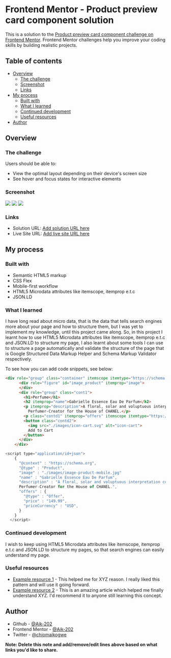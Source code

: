 # Frontend Mentor - Product preview card component solution

This is a solution to the [Product preview card component challenge on Frontend Mentor](https://www.frontendmentor.io/challenges/product-preview-card-component-GO7UmttRfa). Frontend Mentor challenges help you improve your coding skills by building realistic projects. 

## Table of contents

- [Overview](#overview)
  - [The challenge](#the-challenge)
  - [Screenshot](#screenshot)
  - [Links](#links)
- [My process](#my-process)
  - [Built with](#built-with)
  - [What I learned](#what-i-learned)
  - [Continued development](#continued-development)
  - [Useful resources](#useful-resources)
- [Author](#author)


## Overview

### The challenge

Users should be able to:

- View the optimal layout depending on their device's screen size
- See hover and focus states for interactive elements

### Screenshot

![](./screenshots/Screenshot(172).png)
![](./screenshots/Screenshot_20220829-084611.png)
![](./screenshots/Screenshot_20220829-090630.png)


### Links

- Solution URL: [Add solution URL here](https://your-solution-url.com)
- Live Site URL: [Add live site URL here](https://your-live-site-url.com)

## My process

### Built with

- Semantic HTML5 markup
- CSS Flex
- Mobile-first workflow
- HTML5 Microdata attributes like itemscope, itemprop e.t.c
- JSON.LD


### What I learned

I have long read about micro data, that is the data that tells search engines more about your page and how to structure them, but I was yet to implement my knowledge, until this project came along. So, in this project I learnt how to use HTML5 Microdata attributes like itemscope, itemprop e.t.c and JSON.LD to structure my page, I also learnt about some tools I can use to structure a page automatically and validate the structure of the page that is Google Structured Data Markup Helper and Schema Markup Validator respectively.

To see how you can add code snippets, see below:

```html
<div role="group" class="container" itemscope itemtype="https://schema.org/Product">
      <div role="figure" id="image_product" itemprop="image">
      </div>
      <div role="group" class="cont1">
        <h1>Perfume</h1>
        <h2 itemprop="name">Gabrielle Essence Eau De Parfum</h2>
        <p itemprop="description">A floral, solar and voluptuous interpretation composed by Olivier Polge,
          Perfumer-Creator for the House of CHANEL.</p>
        <p class="contd1" itemprop="offers" itemscope itemtype="https://schema.org/Offer"><span itemprop="priceCurrency" content="USD" >$</span><span itemprop="price">149.99</span><sup>$169.99</sup></p>
        <button class="contd2">
          <img src="./images/icon-cart.svg" alt="icon-cart">
          Add to Cart
        </button>
      </div>
    </div>
```
```js
<script type="application/id+json">
    {
      "@context" : "https://schema.org",
      "@type" : "Product",
      "image" : "./images/image-product-mobile.jpg"
      "name" : "Gabrielle Essence Eau De Parfum",
      "description" : "A floral, solar and voluptuous interpretation composed by Olivier Polge,
      Perfumer-Creator for the House of CHANEL.",
      "offers" : {
        "@type" : "Offer",
        "price" : "149.99",
        "priceCurrency" : "USD",
      }
    }
  </script>
```

### Continued development

I wish to keep using HTML5 Microdata attributes like itemscope, itemprop e.t.c and JSON.LD to structure my pages, so that search engines can easily understand my page. 

### Useful resources

- [Example resource 1](https://www.example.com) - This helped me for XYZ reason. I really liked this pattern and will use it going forward.
- [Example resource 2](https://www.example.com) - This is an amazing article which helped me finally understand XYZ. I'd recommend it to anyone still learning this concept.


## Author

- Github - [@Aik-202](https://github.com/Aik-202/)
- Frontend Mentor - [@Aik-202](https://www.frontendmentor.io/profile/Aik-202)
- Twitter - [@chiomaikogwe](https://www.twitter.com/chiomaikogwe)

**Note: Delete this note and add/remove/edit lines above based on what links you'd like to share.**
